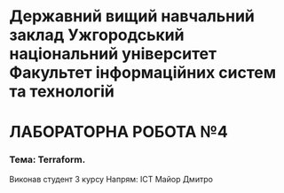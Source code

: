 # Державний вищий навчальний заклад Ужгородський національний університет Факультет інформаційних систем та технологій


# ЛАБОРАТОРНА РОБОТА №4
### Тема: Terraform.


Виконав студент 3 курсу
Напрям: ІСТ
Майор Дмитро
